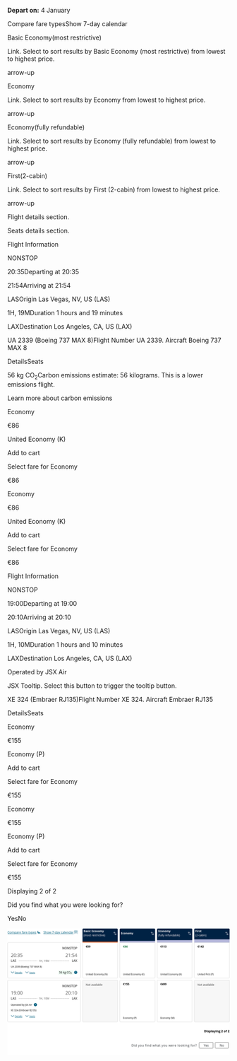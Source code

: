 **Depart on:** 4 January

Compare fare typesShow 7-day calendar

Basic Economy(most restrictive)

Link. Select to sort results by Basic Economy (most restrictive) from lowest to highest price.

arrow-up

Economy

Link. Select to sort results by Economy from lowest to highest price.

arrow-up

Economy(fully refundable)

Link. Select to sort results by Economy (fully refundable) from lowest to highest price.

arrow-up

First(2-cabin)

Link. Select to sort results by First (2-cabin) from lowest to highest price.

arrow-up

Flight details section.

Seats details section.

Flight Information

NONSTOP

20:35Departing at 20:35

21:54Arriving at 21:54

LASOrigin Las Vegas, NV, US (LAS)

1H, 19MDuration 1 hours and 19 minutes

LAXDestination Los Angeles, CA, US (LAX)

UA 2339 (Boeing 737 MAX 8)Flight Number UA 2339. Aircraft Boeing 737 MAX 8

DetailsSeats

56 kg CO<sub>2</sub>Carbon emissions estimate: 56 kilograms. This is a lower emissions flight.

Learn more about carbon emissions

Economy

€86

United Economy (K)

Add to cart

Select fare for Economy

€86

Economy

€86

United Economy (K)

Add to cart

Select fare for Economy

€86

Flight Information

NONSTOP

19:00Departing at 19:00

20:10Arriving at 20:10

LASOrigin Las Vegas, NV, US (LAS)

1H, 10MDuration 1 hours and 10 minutes

LAXDestination Los Angeles, CA, US (LAX)

Operated by JSX Air

JSX Tooltip. Select this button to trigger the tooltip button.

XE 324 (Embraer RJ135)Flight Number XE 324. Aircraft Embraer RJ135

DetailsSeats

Economy

€155

Economy (P)

Add to cart

Select fare for Economy

€155

Economy

€155

Economy (P)

Add to cart

Select fare for Economy

€155

Displaying 2 of 2

Did you find what you were looking for?

YesNo

![](united-01-04.png)